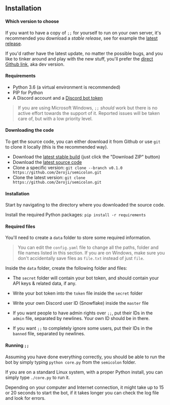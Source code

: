 ## Installation

#### Which version to choose

If you want to have a copy of `;;` for yourself to run on your own server,
it's recommended you download a *stable release*, see for example the
[latest release](https://github.com/Zeroji/semicolon/tag/latest).

If you'd rather have the latest update, no matter the possible bugs, and you
like to tinker around and play with the new stuff, you'll prefer the
[direct Github link](https://github.com/Zeroji/semicolon), aka dev version.

#### Requirements

- Python 3.6 (a virtual environment is recommended)
- PIP for Python
- A Discord account and a [Discord bot token](https://discordapp.com/developers/applications/me)

> If you are using Microsoft Windows, `;;` *should* work but there is no
> active effort towards the support of it. Reported issues will be taken
> care of, but with a low priority level.

#### Downloading the code

To get the source code, you can either download it from Github or use
`git` to clone it locally (this is the recommended way).  
- Download the [latest stable build](https://github.com/Zeroji/semicolon/releases/latest)
  (just click the "Download ZIP" button)  
- Download the [latest source code](https://github.com/Zeroji/semicolon/archive/master.zip)  
- Clone a specific version: `git clone --branch v0.1.0 https://github.com/Zeroji/semicolon.git`  
- Clone the latest version: `git clone https://github.com/Zeroji/semicolon.git`

#### Installation

Start by navigating to the directory where you downloaded the source code.

Install the required Python packages:
`pip install -r requirements`

#### Required files

You'll need to create a `data` folder to store some required information.

> You can edit the `config.yaml` file to change all the paths, folder and
> file names listed in this section. If you are on Windows, make sure you
> don't accidentally save files as `file.txt` instead of just `file`.

Inside the `data` folder, create the following folder and files:

- The `secret` folder will contain your bot token, and should contain your
  API keys & related data, if any.

- Write your bot token into the `token` file inside the `secret` folder

- Write your own Discord user ID (Snowflake) inside the `master` file

- If you want people to have admin rights over `;;`, put their IDs in the
  `admin` file, separated by newlines. Your own ID should be in there.
  
- If you want `;;` to completely ignore some users, put their IDs in the
  `banned` file, separated by newlines.
  
#### Running `;;`

Assuming you have done everything correctly, you should be able to run the
bot by simply typing `python core.py` from the `semicolon` folder.

If you are on a standard Linux system, with a proper Python install, you can
simply type `./core.py` to run it.

Depending on your computer and Internet connection, it might take up to 15
or 20 seconds to start the bot, if it takes longer you can check the log
file and look for errors.
